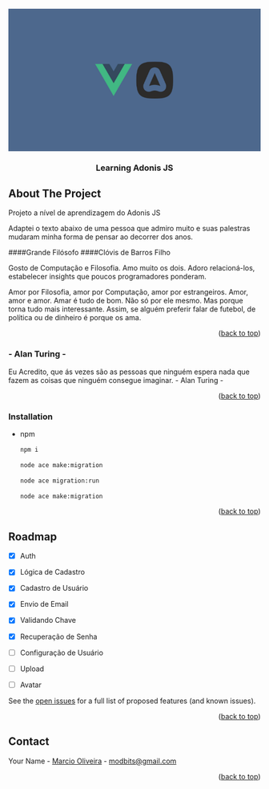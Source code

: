 <div id="top"></div>

<!-- PROJECT LOGO -->
<br />
<div align="center">
  
<img src="./ReadMeFiles/AddingVueTo AnAdonisJS Application.png" align="center">
  <h3 align="center">Learning Adonis JS</h3>

  
</div>

## About The Project


Projeto a nível de aprendizagem do Adonis JS

Adaptei o texto abaixo de uma pessoa que admiro muito e suas palestras mudaram minha forma de pensar ao decorrer dos anos.

####Grande Filósofo
####Clóvis de Barros Filho 


Gosto de Computação e Filosofia. Amo muito os dois. Adoro relacioná-los, estabelecer insights que poucos programadores  ponderam. 

Amor por Filosofia, amor por Computação, amor por estrangeiros. Amor, amor e amor. Amar é tudo de bom. Não só por ele mesmo. Mas porque torna tudo mais interessante. Assim, se alguém preferir falar de futebol, de política ou de dinheiro é porque os ama.



<p align="right">(<a href="#top">back to top</a>)</p>



### - Alan Turing -

Eu Acredito, que ás vezes são as pessoas que ninguém espera nada que fazem as coisas que ninguém consegue imaginar. - Alan Turing -



<p align="right">(<a href="#top">back to top</a>)</p>








### Installation




* npm
  ```sh
  npm i
  ```

 
  ```sh
  node ace make:migration
  ```

   ```sh
  node ace migration:run
  ```

   ```sh
  node ace make:migration
  ```




<p align="right">(<a href="#top">back to top</a>)</p>



<!-- ROADMAP -->
## Roadmap

- [x] Auth
- [X] Lógica de Cadastro
- [X] Cadastro de Usuário
- [X] Envio de Email
- [X] Validando Chave
- [X] Recuperação de Senha
- [ ] Configuração de Usuário
- [ ] Upload
- [ ] Avatar
   

See the [open issues](https://github.com/othneildrew/Best-README-Template/issues) for a full list of proposed features (and known issues).

<p align="right">(<a href="#top">back to top</a>)</p>



<!-- CONTRIBUTING -->

<!-- CONTACT -->
## Contact

Your Name - [Marcio Oliveira](https://www.linkedin.com/in/marcio-oliveira-4a9576b6/) - modbits@gmail.com


<p align="right">(<a href="#top">back to top</a>)</p>



<!-- ACKNOWLEDGMENTS -->






<!-- MARKDOWN LINKS & IMAGES -->
<!-- https://www.markdownguide.org/basic-syntax/#reference-style-links -->
[contributors-shield]: https://img.shields.io/github/contributors/othneildrew/Best-README-Template.svg?style=for-the-badge
[contributors-url]: https://github.com/othneildrew/Best-README-Template/graphs/contributors
[forks-shield]: https://img.shields.io/github/forks/othneildrew/Best-README-Template.svg?style=for-the-badge
[forks-url]: https://github.com/othneildrew/Best-README-Template/network/members
[stars-shield]: https://img.shields.io/github/stars/othneildrew/Best-README-Template.svg?style=for-the-badge
[stars-url]: https://github.com/othneildrew/Best-README-Template/stargazers
[issues-shield]: https://img.shields.io/github/issues/othneildrew/Best-README-Template.svg?style=for-the-badge
[issues-url]: https://github.com/othneildrew/Best-README-Template/issues
[license-shield]: https://img.shields.io/github/license/othneildrew/Best-README-Template.svg?style=for-the-badge
[license-url]: https://github.com/othneildrew/Best-README-Template/blob/master/LICENSE.txt
[linkedin-shield]: https://img.shields.io/badge/-LinkedIn-black.svg?style=for-the-badge&logo=linkedin&colorB=555
[linkedin-url]: https://linkedin.com/in/othneildrew
[product-screenshot]: images/screenshot.png
[Next.js]: https://img.shields.io/badge/next.js-000000?style=for-the-badge&logo=nextdotjs&logoColor=white
[Next-url]: https://nextjs.org/
[React.js]: https://img.shields.io/badge/React-20232A?style=for-the-badge&logo=react&logoColor=61DAFB
[React-url]: https://reactjs.org/
[Vue.js]: https://img.shields.io/badge/Vue.js-35495E?style=for-the-badge&logo=vuedotjs&logoColor=4FC08D
[Vue-url]: https://vuejs.org/
[Angular.io]: https://img.shields.io/badge/Angular-DD0031?style=for-the-badge&logo=angular&logoColor=white
[Angular-url]: https://angular.io/
[Svelte.dev]: https://img.shields.io/badge/Svelte-4A4A55?style=for-the-badge&logo=svelte&logoColor=FF3E00
[Svelte-url]: https://svelte.dev/
[Laravel.com]: https://img.shields.io/badge/Laravel-FF2D20?style=for-the-badge&logo=laravel&logoColor=white
[Laravel-url]: https://laravel.com
[Bootstrap.com]: https://img.shields.io/badge/Bootstrap-563D7C?style=for-the-badge&logo=bootstrap&logoColor=white
[Bootstrap-url]: https://getbootstrap.com
[JQuery.com]: https://img.shields.io/badge/jQuery-0769AD?style=for-the-badge&logo=jquery&logoColor=white
[JQuery-url]: https://jquery.com 
